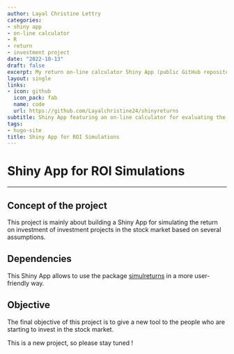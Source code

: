 ```yaml
---
author: Layal Christine Lettry
categories:
- shiny app
- on-line calculator
- R
- return
- investment project
date: "2022-10-13"
draft: false
excerpt: My return on-line calculator Shiny App (public GitHub repository)
layout: single
links:
- icon: github
  icon_pack: fab
  name: code
  url: https://github.com/Layalchristine24/shinyreturns
subtitle: Shiny App featuring an on-line calculator for evaluating the final value of investment projects
tags:
- hugo-site
title: Shiny App for ROI Simulations 
---
```

# Shiny App for ROI Simulations
---

## Concept of the project
This project is mainly about building a Shiny App for simulating the return on investment of investment projects in the stock market based on several assumptions.

## Dependencies
This Shiny App allows to use the package [simulreturns](https://github.com/Layalchristine24/simulreturns) in a more user-friendly way. 

## Objective
The final objective of this project is to give a new tool to the people 
who are starting to invest in the stock market.

This is a new project, so please stay tuned ! 
